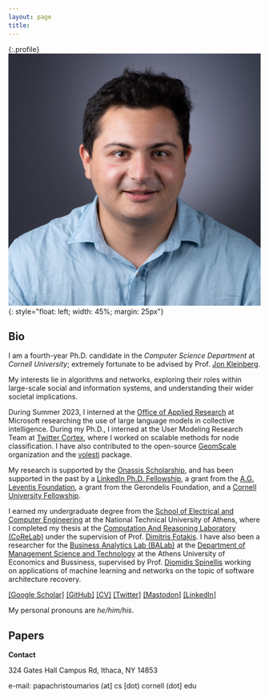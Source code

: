 ```yaml
---
layout: page
title:
---
```


{:.profile}
![profile](profile.png){: style="float: left; width: 45%; margin: 25px"}

## Bio

I am a fourth-year Ph.D. candidate in the _Computer Science Department_ at _Cornell University_; extremely fortunate to be advised by Prof. [Jon Kleinberg](http://www.cs.cornell.edu/home/kleinber/).

My interests lie in algorithms and networks, exploring their roles within large-scale social and information systems, and understanding their wider societal implications.

During Summer 2023, I interned at the [Office of Applied Research](https://www.microsoft.com/en-us/research/group/office-of-applied-research/) at Microsoft researching the use of large language models in collective intelligence. During my Ph.D., I interned at the User Modeling Research Team at [Twitter Cortex](https://cortex.twitter.com), where I worked on scalable methods for node classification. I have also contributed to the open-source [GeomScale](https://geomscale.github.io) organization and the [volesti](https://github.com/GeomScale/volesti) package. 

My research is supported by the [Onassis Scholarship](https://www.onassis.org/initiatives/scholarships), and has been supported in the past by a [LinkedIn Ph.D. Fellowship](https://cis.cornell.edu/inaugural-grants-announced-strategic-partnership-linkedin), a grant from the [A.G. Leventis Foundation](https://www.leventisfoundation.org/), a grant from the Gerondelis Foundation, and a [Cornell University Fellowship](https://gradschool.cornell.edu/financial-support/fellowships/new-student-fellowships/).

I earned my undergraduate degree from the [School of Electrical and Computer Engineering](https://www.ece.ntua.gr/en) at the National Technical University of Athens, where I completed my thesis at the [Computation And Reasoning Laboratory (CoReLab)](https://corelab.ntua.gr) under the supervision of Prof. [Dimitris Fotakis](https://www.softlab.ntua.gr/~fotakis/). I have also been a researcher for the [Business Analytics Lab (BALab)](https://www.balab.aueb.gr) at the [Department of Management Science and Technology](https://www.dept.aueb.gr/en/dmst) at the Athens University of Economics and Bussiness, supervised by Prof. [Diomidis Spinellis](https://www2.dmst.aueb.gr/dds/) working on applications of machine learning and networks on the topic of software architecture recovery.

[[Google Scholar]](https://scholar.google.gr/citations?user=T12JO3MAAAAJ&hl=en) [[GitHub]](https://github.com/papachristoumarios) [[CV]](https://papachristoumarios.github.io/cv/cv.pdf) [[Twitter]](https://twitter.com/papachristoum) <a rel="me noopener" href="https://mas.to/@papachristoum" target="_blank">[Mastodon]</a> [[LinkedIn]](https://www.linkedin.com/in/papachristoumarios)

My personal pronouns are _he/him/his_.

## Papers

<script src="https://bibbase.org/show?bib=https%3A%2F%2Fraw.githubusercontent.com%2Fpapachristoumarios%2Fpapachristoumarios.github.io%2Fmaster%2Fcv%2Fpubs.bib&commas=true&theme=side&jsonp=1"></script>

**Contact**

324 Gates Hall
Campus Rd,
Ithaca, NY 14853

e-mail: papachristoumarios (at] cs [dot) cornell (dot] edu
